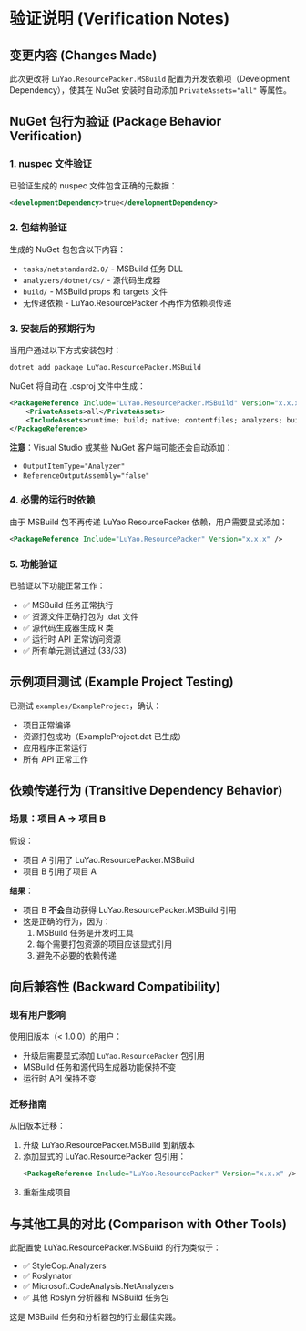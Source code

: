 # 验证说明 (Verification Notes)

## 变更内容 (Changes Made)

此次更改将 `LuYao.ResourcePacker.MSBuild` 配置为开发依赖项（Development Dependency），使其在 NuGet 安装时自动添加 `PrivateAssets="all"` 等属性。

## NuGet 包行为验证 (Package Behavior Verification)

### 1. nuspec 文件验证

已验证生成的 nuspec 文件包含正确的元数据：
```xml
<developmentDependency>true</developmentDependency>
```

### 2. 包结构验证

生成的 NuGet 包包含以下内容：
- `tasks/netstandard2.0/` - MSBuild 任务 DLL
- `analyzers/dotnet/cs/` - 源代码生成器
- `build/` - MSBuild props 和 targets 文件
- 无传递依赖 - LuYao.ResourcePacker 不再作为依赖项传递

### 3. 安装后的预期行为

当用户通过以下方式安装包时：
```bash
dotnet add package LuYao.ResourcePacker.MSBuild
```

NuGet 将自动在 .csproj 文件中生成：
```xml
<PackageReference Include="LuYao.ResourcePacker.MSBuild" Version="x.x.x">
    <PrivateAssets>all</PrivateAssets>
    <IncludeAssets>runtime; build; native; contentfiles; analyzers; buildtransitive</IncludeAssets>
</PackageReference>
```

**注意**：Visual Studio 或某些 NuGet 客户端可能还会自动添加：
- `OutputItemType="Analyzer"`
- `ReferenceOutputAssembly="false"`

### 4. 必需的运行时依赖

由于 MSBuild 包不再传递 LuYao.ResourcePacker 依赖，用户需要显式添加：
```xml
<PackageReference Include="LuYao.ResourcePacker" Version="x.x.x" />
```

### 5. 功能验证

已验证以下功能正常工作：
- ✅ MSBuild 任务正常执行
- ✅ 资源文件正确打包为 .dat 文件
- ✅ 源代码生成器生成 R 类
- ✅ 运行时 API 正常访问资源
- ✅ 所有单元测试通过 (33/33)

## 示例项目测试 (Example Project Testing)

已测试 `examples/ExampleProject`，确认：
- 项目正常编译
- 资源打包成功（ExampleProject.dat 已生成）
- 应用程序正常运行
- 所有 API 正常工作

## 依赖传递行为 (Transitive Dependency Behavior)

### 场景：项目 A → 项目 B

假设：
- 项目 A 引用了 LuYao.ResourcePacker.MSBuild
- 项目 B 引用了项目 A

**结果**：
- 项目 B **不会**自动获得 LuYao.ResourcePacker.MSBuild 引用
- 这是正确的行为，因为：
  1. MSBuild 任务是开发时工具
  2. 每个需要打包资源的项目应该显式引用
  3. 避免不必要的依赖传递

## 向后兼容性 (Backward Compatibility)

### 现有用户影响

使用旧版本（< 1.0.0）的用户：
- 升级后需要显式添加 `LuYao.ResourcePacker` 包引用
- MSBuild 任务和源代码生成器功能保持不变
- 运行时 API 保持不变

### 迁移指南

从旧版本迁移：
1. 升级 LuYao.ResourcePacker.MSBuild 到新版本
2. 添加显式的 LuYao.ResourcePacker 包引用：
   ```xml
   <PackageReference Include="LuYao.ResourcePacker" Version="x.x.x" />
   ```
3. 重新生成项目

## 与其他工具的对比 (Comparison with Other Tools)

此配置使 LuYao.ResourcePacker.MSBuild 的行为类似于：
- ✅ StyleCop.Analyzers
- ✅ Roslynator
- ✅ Microsoft.CodeAnalysis.NetAnalyzers
- ✅ 其他 Roslyn 分析器和 MSBuild 任务包

这是 MSBuild 任务和分析器包的行业最佳实践。
